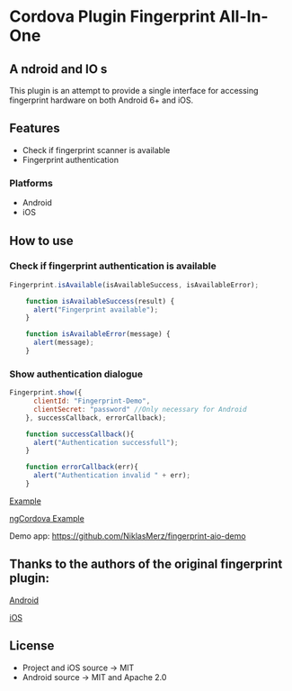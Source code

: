 # Cordova Plugin Fingerprint All-In-One
## **A** ndroid and **IO** s

This plugin is an attempt to provide a single interface for accessing fingerprint hardware on both Android 6+ and iOS.

## Features

* Check if fingerprint scanner is available
* Fingerprint authentication

### Platforms

* Android
* iOS

## How to use

### Check if fingerprint authentication is available
```javascript
Fingerprint.isAvailable(isAvailableSuccess, isAvailableError);

    function isAvailableSuccess(result) {
      alert("Fingerprint available");
    }

    function isAvailableError(message) {
      alert(message);
    }
```

### Show authentication dialogue
```javascript
Fingerprint.show({
      clientId: "Fingerprint-Demo",
      clientSecret: "password" //Only necessary for Android
    }, successCallback, errorCallback);

    function successCallback(){
      alert("Authentication successfull");
    }

    function errorCallback(err){
      alert("Authentication invalid " + err);
    }
```

[Example](https://github.com/NiklasMerz/fingerprint-aio-demo/blob/master/www/js/controllers.js)

[ngCordova Example](https://github.com/NiklasMerz/fingerprint-aio-demo/tree/ng-cordova)

Demo app: https://github.com/NiklasMerz/fingerprint-aio-demo

## Thanks to the authors of the original fingerprint plugin:

[Android](https://github.com/mjwheatley/cordova-plugin-android-fingerprint-auth)

[iOS](https://github.com/EddyVerbruggen/cordova-plugin-touch-id)

## License

* Project and iOS source -> MIT
* Android source -> MIT and Apache 2.0
